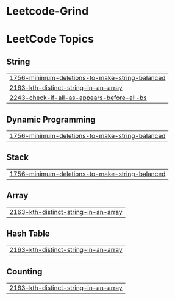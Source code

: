 # Leetcode-Grind
<!---LeetCode Topics Start-->
# LeetCode Topics
## String
|  |
| ------- |
| [1756-minimum-deletions-to-make-string-balanced](https://github.com/codiac1/LeetCode-Grind/tree/master/1756-minimum-deletions-to-make-string-balanced) |
| [2163-kth-distinct-string-in-an-array](https://github.com/codiac1/LeetCode-Grind/tree/master/2163-kth-distinct-string-in-an-array) |
| [2243-check-if-all-as-appears-before-all-bs](https://github.com/codiac1/LeetCode-Grind/tree/master/2243-check-if-all-as-appears-before-all-bs) |
## Dynamic Programming
|  |
| ------- |
| [1756-minimum-deletions-to-make-string-balanced](https://github.com/codiac1/LeetCode-Grind/tree/master/1756-minimum-deletions-to-make-string-balanced) |
## Stack
|  |
| ------- |
| [1756-minimum-deletions-to-make-string-balanced](https://github.com/codiac1/LeetCode-Grind/tree/master/1756-minimum-deletions-to-make-string-balanced) |
## Array
|  |
| ------- |
| [2163-kth-distinct-string-in-an-array](https://github.com/codiac1/LeetCode-Grind/tree/master/2163-kth-distinct-string-in-an-array) |
## Hash Table
|  |
| ------- |
| [2163-kth-distinct-string-in-an-array](https://github.com/codiac1/LeetCode-Grind/tree/master/2163-kth-distinct-string-in-an-array) |
## Counting
|  |
| ------- |
| [2163-kth-distinct-string-in-an-array](https://github.com/codiac1/LeetCode-Grind/tree/master/2163-kth-distinct-string-in-an-array) |
<!---LeetCode Topics End-->